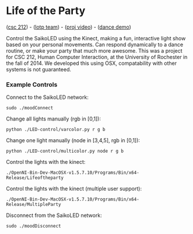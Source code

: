 Life of the Party
=================

([csc 212](http://www.cs.rochester.edu/courses/212/fall2014/index.php)) -
 ([lotp team](http://j.mp/life-of-the-party)) -
 ([proj video](http://j.mp/lifeparty-video)) -
 ([dance demo](http://vimeo.com/113805998))

Control the SaikoLED using the Kinect, making a fun, interactive light show
based on your personal movements. Can respond dynamically to a dance routine,
or make your party that much more awesome. This was a project for CSC 212,
Human Computer Interaction, at the University of Rochester in the fall of 2014.
We developed this using OSX, compatability with other systems is not guaranteed.

### Example Controls

Connect to the SaikoLED network:

    sudo ./moodConnect

Change all lights manually (rgb in [0,1]):

    python ./LED-control/varcolor.py r g b

Change one light manually (node in [3,4,5], rgb in [0,1]):

    python ./LED-control/multicolor.py node r g b

Control the lights with the kinect:

    ./OpenNI-Bin-Dev-MacOSX-v1.5.7.10/Programs/Bin/x64-Release/Lifeoftheparty

Control the lights with the kinect (multiple user support):

    ./OpenNI-Bin-Dev-MacOSX-v1.5.7.10/Programs/Bin/x64-Release/MultipleParty

Disconnect from the SaikoLED network:

    sudo ./moodDisconnect

